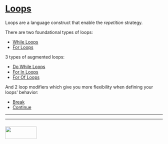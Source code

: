 # [Loops](https://javascript.info/while-for)

Loops are a language construct that enable the _repetition_ strategy.  

There are two foundational types of loops:
* [While Loops](./1-while-loops)
* [For Loops](./3-for-loops)

3 types of augmented loops:
* [Do While Loops](./2-do-while)
* [For In Loops](./4-for-in)
* [For Of Loops](./5-for-of)

And 2 loop modifiers which give you more flexibility when defining your loops' behavior:
* [Break](./8-continue)
* [Continue](./7-continue)

___
___
### <a href="http://elewa.education/blog" target="_blank"><img src="https://user-images.githubusercontent.com/18554853/34921062-506450ae-f97d-11e7-875f-6feeb26ad72d.png" width="100" height="40"/></a>